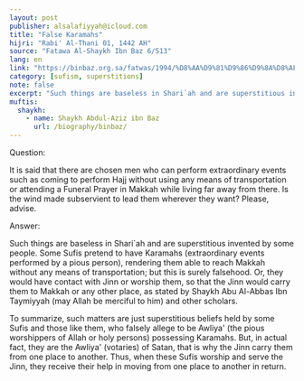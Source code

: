 ```yaml
---
layout: post
publisher: alsalafiyyah@icloud.com
title: "False Karamahs"
hijri: "Rabi' Al-Thani 01, 1442 AH"
source: "Fatawa Al-Shaykh Ibn Baz 6/513"
lang: en
link: "https://binbaz.org.sa/fatwas/1994/%D8%AA%D9%81%D9%86%D9%8A%D8%AF-%D9%85%D8%B2%D8%A7%D8%B9%D9%85-%D8%A7%D9%84%D9%83%D8%B1%D8%A7%D9%85%D8%A7%D8%AA-%D8%A7%D9%84%D8%AE%D8%B1%D8%A7%D9%81%D9%8A%D8%A9-%D9%85%D9%86-%D8%A8%D8%B9%D8%B6-%D8%A7%D9%84%D8%B5%D9%88%D9%81%D9%8A%D8%A9"
category: [sufism, superstitions]
note: false
excerpt: "Such things are baseless in Shari`ah and are superstitious invented by some people. Some Sufis pretend to have Karamahs."
muftis:
  shaykh: 
    - name: Shaykh Abdul-Aziz ibn Baz
      url: /biography/binbaz/
---
```


Question:

It is said that there are chosen men who can perform extraordinary events such as coming to perform Hajj without using any means of transportation or attending a Funeral Prayer in Makkah while living far away from there. Is the wind made subservient to lead them wherever they want? Please, advise. 

Answer:

Such things are baseless in Shari`ah and are superstitious invented by some people. Some Sufis pretend to have Karamahs (extraordinary events performed by a pious person), rendering them able to reach Makkah without any means of transportation; but this is surely falsehood. Or, they would have contact with Jinn or worship them, so that the Jinn would carry them to Makkah or any other place, as stated by Shaykh Abu Al-Abbas Ibn Taymiyyah (may Allah be merciful to him) and other scholars. 

To summarize, such matters are just superstitious beliefs held by some Sufis and those like them, who falsely allege to be Awliya' (the pious worshippers of Allah or holy persons) possessing Karamahs. But, in actual fact, they are the Awliya' (votaries) of Satan, that is why the Jinn carry them from one place to another. Thus, when these Sufis worship and serve the Jinn, they receive their help in moving from one place to another in return. 
